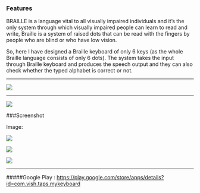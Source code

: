 ### Features

BRAILLE is a language vital to all visually impaired individuals and it’s the
only system through which visually impaired people can learn to read and
write, Braille is a system of raised dots that can be read with the fingers by
people who are blind or who have low vision.

So, here I have designed a  Braille keyboard of only 6 keys (as the
whole Braille language consists of only 6 dots). The system takes the
input through Braille keyboard and produces the speech output and they can
also check whether the typed alphabet is correct or not.


------------



![](https://lh3.googleusercontent.com/GuyMxrYvOe_yCiZqcroo6l4mGu_xmTtttxcm5Q7N8H39kOr2y1qYxpPWmVCG8bMQjA)

------------


![](https://img.shields.io/github/release/pandao/editor.md.svg)



###Screenshot

Image:

![](https://lh3.googleusercontent.com/ThctI1oYW4jQlogUpCtqNuu75L70iz3fbvxaB7R4fJv8SC1Y1ZF1NSa75IBToSqrkQkU=w720-h310-rw)

![](https://lh3.googleusercontent.com/jt_9bYJGnkgjzd4IG61Jq7kRt1vhrVYjQQfVJ34ErjcYU4QU1HJpCQjo1X-akD4mJp3O=w720-h310-rw)

![](https://lh3.googleusercontent.com/O0l_NRsMcd-SqFF0b7fbzO1j1BG98Oda7yGhcZjssev21qMzfQRL4JDdStyPVgSF2No=w720-h310-rw)


------------


#####Google Play : https://play.google.com/store/apps/details?id=com.vish.taps.mykeyboard
